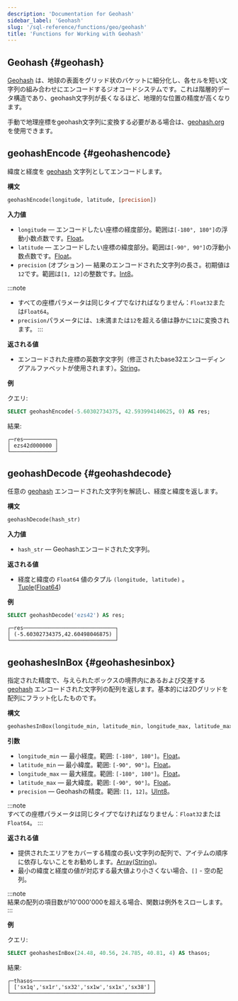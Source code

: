 ```yaml
---
description: 'Documentation for Geohash'
sidebar_label: 'Geohash'
slug: '/sql-reference/functions/geo/geohash'
title: 'Functions for Working with Geohash'
---
```




## Geohash {#geohash}

[Geohash](https://en.wikipedia.org/wiki/Geohash) は、地球の表面をグリッド状のバケットに細分化し、各セルを短い文字列の組み合わせにエンコードするジオコードシステムです。これは階層的データ構造であり、geohash文字列が長くなるほど、地理的な位置の精度が高くなります。

手動で地理座標をgeohash文字列に変換する必要がある場合は、[geohash.org](http://geohash.org/) を使用できます。

## geohashEncode {#geohashencode}

緯度と経度を [geohash](#geohash) 文字列としてエンコードします。

**構文**

```sql
geohashEncode(longitude, latitude, [precision])
```

**入力値**

- `longitude` — エンコードしたい座標の経度部分。範囲は`[-180°, 180°]`の浮動小数点数です。[Float](../../data-types/float.md)。
- `latitude` — エンコードしたい座標の緯度部分。範囲は`[-90°, 90°]`の浮動小数点数です。[Float](../../data-types/float.md)。
- `precision` (オプション) — 結果のエンコードされた文字列の長さ。初期値は`12`です。範囲は`[1, 12]`の整数です。[Int8](../../data-types/int-uint.md)。

:::note
- すべての座標パラメータは同じタイプでなければなりません：`Float32`または`Float64`。
- `precision`パラメータには、`1`未満または`12`を超える値は静かに`12`に変換されます。
:::

**返される値**

- エンコードされた座標の英数字文字列（修正されたbase32エンコーディングアルファベットが使用されます）。[String](../../data-types/string.md)。

**例**

クエリ:

```sql
SELECT geohashEncode(-5.60302734375, 42.593994140625, 0) AS res;
```

結果:

```text
┌─res──────────┐
│ ezs42d000000 │
└──────────────┘
```

## geohashDecode {#geohashdecode}

任意の [geohash](#geohash) エンコードされた文字列を解読し、経度と緯度を返します。

**構文**

```sql
geohashDecode(hash_str)
```

**入力値**

- `hash_str` — Geohashエンコードされた文字列。

**返される値**

- 経度と緯度の `Float64` 値のタプル `(longitude, latitude)` 。[Tuple](../../data-types/tuple.md)([Float64](../../data-types/float.md))

**例**

```sql
SELECT geohashDecode('ezs42') AS res;
```

```text
┌─res─────────────────────────────┐
│ (-5.60302734375,42.60498046875) │
└─────────────────────────────────┘
```

## geohashesInBox {#geohashesinbox}

指定された精度で、与えられたボックスの境界内にあるおよび交差する [geohash](#geohash) エンコードされた文字列の配列を返します。基本的には2Dグリッドを配列にフラット化したものです。

**構文**

```sql
geohashesInBox(longitude_min, latitude_min, longitude_max, latitude_max, precision)
```

**引数**

- `longitude_min` — 最小経度。範囲: `[-180°, 180°]`。[Float](../../data-types/float.md)。
- `latitude_min` — 最小緯度。範囲: `[-90°, 90°]`。[Float](../../data-types/float.md)。
- `longitude_max` — 最大経度。範囲: `[-180°, 180°]`。[Float](../../data-types/float.md)。
- `latitude_max` — 最大緯度。範囲: `[-90°, 90°]`。[Float](../../data-types/float.md)。
- `precision` — Geohashの精度。範囲: `[1, 12]`。[UInt8](../../data-types/int-uint.md)。

:::note    
すべての座標パラメータは同じタイプでなければなりません：`Float32`または`Float64`。
:::

**返される値**

- 提供されたエリアをカバーする精度の長い文字列の配列で、アイテムの順序に依存しないことをお勧めします。[Array](../../data-types/array.md)([String](../../data-types/string.md))。
- 最小の緯度と経度の値が対応する最大値より小さくない場合、`[]` - 空の配列。

:::note    
結果の配列の項目数が10'000'000を超える場合、関数は例外をスローします。
:::

**例**

クエリ:

```sql
SELECT geohashesInBox(24.48, 40.56, 24.785, 40.81, 4) AS thasos;
```

結果:

```text
┌─thasos──────────────────────────────────────┐
│ ['sx1q','sx1r','sx32','sx1w','sx1x','sx38'] │
└─────────────────────────────────────────────┘
```
